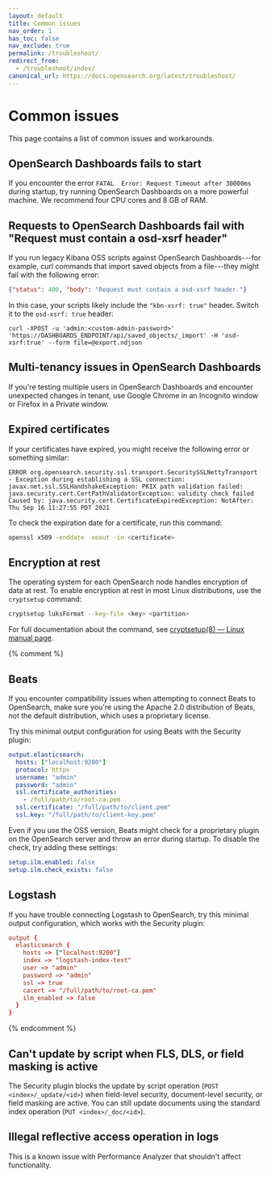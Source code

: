 ```yaml
---
layout: default
title: Common issues
nav_order: 1
has_toc: false
nav_exclude: true
permalink: /troubleshoot/
redirect_from:
  - /troubleshoot/index/
canonical_url: https://docs.opensearch.org/latest/troubleshoot/
---
```


# Common issues

This page contains a list of common issues and workarounds.


## OpenSearch Dashboards fails to start

If you encounter the error `FATAL  Error: Request Timeout after 30000ms` during startup, try running OpenSearch Dashboards on a more powerful machine. We recommend four CPU cores and 8 GB of RAM.


## Requests to OpenSearch Dashboards fail with "Request must contain a osd-xsrf header"

If you run legacy Kibana OSS scripts against OpenSearch Dashboards---for example, curl commands that import saved objects from a file---they might fail with the following error:

```json
{"status": 400, "body": "Request must contain a osd-xsrf header."}
```

In this case, your scripts likely include the `"kbn-xsrf: true"` header. Switch it to the `osd-xsrf: true` header:

```
curl -XPOST -u 'admin:<custom-admin-password>' 'https://DASHBOARDS_ENDPOINT/api/saved_objects/_import' -H 'osd-xsrf:true' --form file=@export.ndjson
```


## Multi-tenancy issues in OpenSearch Dashboards

If you're testing multiple users in OpenSearch Dashboards and encounter unexpected changes in tenant, use Google Chrome in an Incognito window or Firefox in a Private window.


## Expired certificates

If your certificates have expired, you might receive the following error or something similar:

```
ERROR org.opensearch.security.ssl.transport.SecuritySSLNettyTransport - Exception during establishing a SSL connection: javax.net.ssl.SSLHandshakeException: PKIX path validation failed: java.security.cert.CertPathValidatorException: validity check failed
Caused by: java.security.cert.CertificateExpiredException: NotAfter: Thu Sep 16 11:27:55 PDT 2021
```

To check the expiration date for a certificate, run this command:

```bash
openssl x509 -enddate -noout -in <certificate>
```


## Encryption at rest

The operating system for each OpenSearch node handles encryption of data at rest. To enable encryption at rest in most Linux distributions, use the `cryptsetup` command:

```bash
cryptsetup luksFormat --key-file <key> <partition>
```

For full documentation about the command, see [cryptsetup(8) — Linux manual page](https://man7.org/linux/man-pages/man8/cryptsetup.8.html).

{% comment %}
## Beats

If you encounter compatibility issues when attempting to connect Beats to OpenSearch, make sure you're using the Apache 2.0 distribution of Beats, not the default distribution, which uses a proprietary license.

Try this minimal output configuration for using Beats with the Security plugin:

```yml
output.elasticsearch:
  hosts: ["localhost:9200"]
  protocol: https
  username: "admin"
  password: "admin"
  ssl.certificate_authorities:
    - /full/path/to/root-ca.pem
  ssl.certificate: "/full/path/to/client.pem"
  ssl.key: "/full/path/to/client-key.pem"
```

Even if you use the OSS version, Beats might check for a proprietary plugin on the OpenSearch server and throw an error during startup. To disable the check, try adding these settings:

```yml
setup.ilm.enabled: false
setup.ilm.check_exists: false
```


## Logstash

If you have trouble connecting Logstash to OpenSearch, try this minimal output configuration, which works with the Security plugin:

```conf
output {
  elasticsearch {
    hosts => ["localhost:9200"]
    index => "logstash-index-test"
    user => "admin"
    password => "admin"
    ssl => true
    cacert => "/full/path/to/root-ca.pem"
    ilm_enabled => false
  }
}
```
{% endcomment %}

## Can't update by script when FLS, DLS, or field masking is active

The Security plugin blocks the update by script operation (`POST <index>/_update/<id>`) when field-level security, document-level security, or field masking are active. You can still update documents using the standard index operation (`PUT <index>/_doc/<id>`).


## Illegal reflective access operation in logs

This is a known issue with Performance Analyzer that shouldn't affect functionality.

